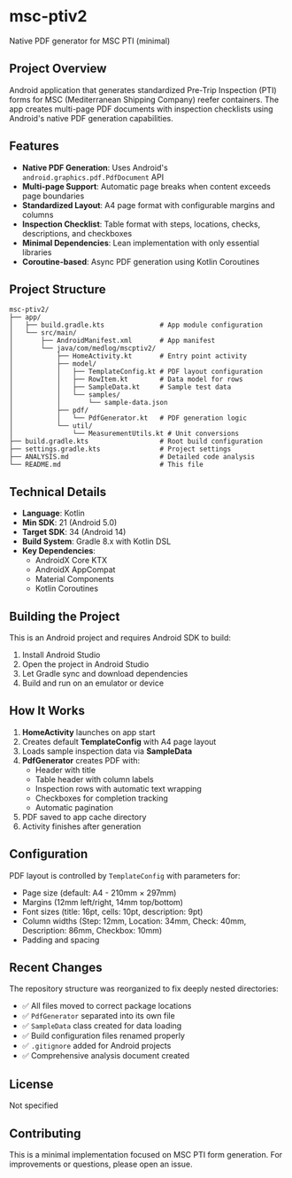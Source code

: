 # msc-ptiv2
Native PDF generator for MSC PTI (minimal)

## Project Overview
Android application that generates standardized Pre-Trip Inspection (PTI) forms for MSC (Mediterranean Shipping Company) reefer containers. The app creates multi-page PDF documents with inspection checklists using Android's native PDF generation capabilities.

## Features
- **Native PDF Generation**: Uses Android's `android.graphics.pdf.PdfDocument` API
- **Multi-page Support**: Automatic page breaks when content exceeds page boundaries
- **Standardized Layout**: A4 page format with configurable margins and columns
- **Inspection Checklist**: Table format with steps, locations, checks, descriptions, and checkboxes
- **Minimal Dependencies**: Lean implementation with only essential libraries
- **Coroutine-based**: Async PDF generation using Kotlin Coroutines

## Project Structure
```
msc-ptiv2/
├── app/
│   ├── build.gradle.kts              # App module configuration
│   └── src/main/
│       ├── AndroidManifest.xml       # App manifest
│       └── java/com/medlog/mscptiv2/
│           ├── HomeActivity.kt       # Entry point activity
│           ├── model/
│           │   ├── TemplateConfig.kt # PDF layout configuration
│           │   ├── RowItem.kt        # Data model for rows
│           │   ├── SampleData.kt     # Sample test data
│           │   └── samples/
│           │       └── sample-data.json
│           ├── pdf/
│           │   └── PdfGenerator.kt   # PDF generation logic
│           └── util/
│               └── MeasurementUtils.kt # Unit conversions
├── build.gradle.kts                  # Root build configuration
├── settings.gradle.kts               # Project settings
├── ANALYSIS.md                       # Detailed code analysis
└── README.md                         # This file
```

## Technical Details
- **Language**: Kotlin
- **Min SDK**: 21 (Android 5.0)
- **Target SDK**: 34 (Android 14)
- **Build System**: Gradle 8.x with Kotlin DSL
- **Key Dependencies**:
  - AndroidX Core KTX
  - AndroidX AppCompat
  - Material Components
  - Kotlin Coroutines

## Building the Project
This is an Android project and requires Android SDK to build:

1. Install Android Studio
2. Open the project in Android Studio
3. Let Gradle sync and download dependencies
4. Build and run on an emulator or device

## How It Works
1. **HomeActivity** launches on app start
2. Creates default **TemplateConfig** with A4 page layout
3. Loads sample inspection data via **SampleData**
4. **PdfGenerator** creates PDF with:
   - Header with title
   - Table header with column labels
   - Inspection rows with automatic text wrapping
   - Checkboxes for completion tracking
   - Automatic pagination
5. PDF saved to app cache directory
6. Activity finishes after generation

## Configuration
PDF layout is controlled by `TemplateConfig` with parameters for:
- Page size (default: A4 - 210mm × 297mm)
- Margins (12mm left/right, 14mm top/bottom)
- Font sizes (title: 16pt, cells: 10pt, description: 9pt)
- Column widths (Step: 12mm, Location: 34mm, Check: 40mm, Description: 86mm, Checkbox: 10mm)
- Padding and spacing

## Recent Changes
The repository structure was reorganized to fix deeply nested directories:
- ✅ All files moved to correct package locations
- ✅ `PdfGenerator` separated into its own file
- ✅ `SampleData` class created for data loading
- ✅ Build configuration files renamed properly
- ✅ `.gitignore` added for Android projects
- ✅ Comprehensive analysis document created

## License
Not specified

## Contributing
This is a minimal implementation focused on MSC PTI form generation. For improvements or questions, please open an issue. 
